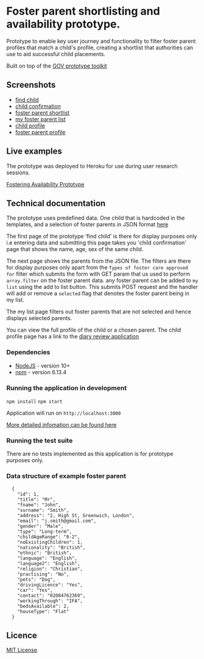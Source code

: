# Foster parent shortlisting and availability prototype.

Prototype to enable key user journey and functionality to filter foster parent profiles that match a child's profile, creating a shortlist that authorities can use to aid successful child placements.

Built on top of the [GOV prototype toolkit](https://govuk-prototype-kit.herokuapp.com/docs/install)

## Screenshots

- [find child](https://raw.githubusercontent.com/DFE-Digital/fa-availability-prototype/master/docs/documentation/screenshots/page1.png)
- [child confirmation](https://raw.githubusercontent.com/DFE-Digital/fa-availability-prototype/master/docs/documentation/screenshots/page2.png)
- [foster parent shortlist](https://raw.githubusercontent.com/DFE-Digital/fa-availability-prototype/master/docs/documentation/screenshots/page3.png)
- [my foster parent list](https://raw.githubusercontent.com/DFE-Digital/fa-availability-prototype/master/docs/documentation/screenshots/page4.png)
- [child profile](https://raw.githubusercontent.com/DFE-Digital/fa-availability-prototype/master/docs/documentation/screenshots/page5.png)
- [foster parent profile](https://raw.githubusercontent.com/DFE-Digital/fa-availability-prototype/master/docs/documentation/screenshots/page6.png)

## Live examples

The prototype was deployed to Heroku for use during user research sessions.

[Fostering Availability Prototype](https://dfe-shortlisting.herokuapp.com/)

## Technical documentation

The prototype uses predefined data. One child that is hardcoded in the templates, and a selection of foster parents in JSON format [here](https://github.com/DFE-Digital/fa-availability-prototype/blob/master/app/data/foster-parents.js)

The first page of the prototype 'find child' is there for display purposes only i.e entering data and submitting this page takes you 'child confirmation' page that shows the name, age, sex of the same child.

The next page shows the parents from the JSON file. The filters are there for display purposes only apart from the `Types of foster care approved for` filter which submits the form with GET param that us used to perform `array.filter` on the foster parent data. any foster parent can be added to `my list` using the add to list button. This submits POST request and the handler will add or remove a `selected` flag that denotes the foster parent being in my list.

The my list page filters out foster parents that are not selected and hence displays selected parents.

You can view the full profile of the child or a chosen parent. The child profile page has a link to the [diary review application](https://github.com/DFE-Digital/fa-diary-review)

### Dependencies

- [NodeJS](https://nodejs.org/en/) - version 10+
- [npm](https://www.npmjs.com/) - version 6.13.4

### Running the application in development

`npm install`
`npm start`

Application will run on `http://localhost:3000`

[More detailed infomation can be found here](https://github.com/DFE-Digital/fa-availability-prototype/tree/master/docs/documentation/install)

### Running the test suite

There are no tests implemented as this application is for prototype purposes only.

### Data structure of example foster parent 

```
  {
    "id": 1,
    "title": "Mr",
    "fname": "John",
    "surname": "Smith",
    "address": "2, High St, Greenwich, London",
    "email": "j.smith@gmail.com",
    "gender": "Male",
    "type": "Long-term",
    "childAgeRange": "0-2",
    "noExistingChildren": 1,
    "nationality": "British",
    "ethnic": "British",
    "language": "English",
    "language2": "English",
    "religion": "Christian",
    "practising": "No",
    "pets": "Dog",
    "drivingLicence": "Yes",
    "car": "Yes",
    "contact": "02084762369",
    "workingThrough": "IFA",
    "bedsAvailable": 2,
    "houseType": "Flat"
  }
  ```

## Licence

[MIT License](LICENCE)


